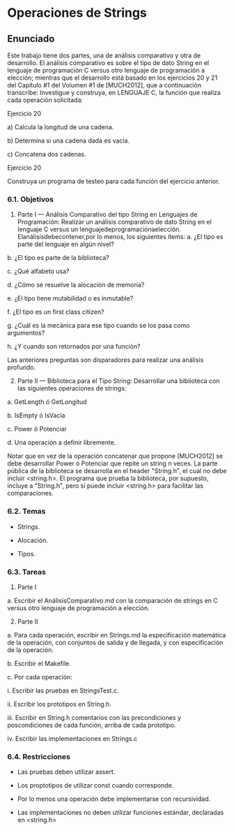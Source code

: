 # Operaciones de Strings

## Enunciado

Este trabajo tiene dos partes, una de análisis comparativo y otra de desarrollo.
El análisis comparativo es sobre el tipo de dato String en el lenguaje de
programación C versus otro lenguaje de programación a elección; mientras que
el desarrollo está basado en los ejercicios 20 y 21 del Capítulo #1 del Volumen
#1 de [MUCH2012], que a continuación transcribe:
Investigue y construya, en LENGUAJE C, la función que realiza cada
operación solicitada:

Ejercicio 20

a) Calcula la longitud de una cadena.

b) Determina si una cadena dada es vacía.

c) Concatena dos cadenas.


Ejercicio 20

Construya un programa de testeo para cada función del ejercicio anterior.

### 6.1. Objetivos

1. Parte I — Análisis Comparativo del tipo String en Lenguajes de Programación:
Realizar un análisis comparativo de dato String en el lenguaje C versus un
lenguajedeprogramaciónaelección. Elanálisisdebecontener,por lo menos,
los siguientes ítems:
a. ¿El tipo es parte del lenguaje en algún nivel?

b. ¿El tipo es parte de la biblioteca?

c. ¿Qué alfabeto usa?

d. ¿Cómo se resuelve la alocación de memoria?

e. ¿El tipo tiene mutabilidad o es inmutable?

f. ¿El tipo es un first class citizen?

g. ¿Cuál es la mecánica para ese tipo cuando se los pasa como
argumentos?

h. ¿Y cuando son retornados por una función?

Las anteriores preguntas son disparadores para realizar una análisis
profundo.

2. Parte II — Biblioteca para el Tipo String: Desarrollar una biblioteca con las
siguientes operaciones de strings:

a. GetLength ó GetLongitud

b. IsEmpty ó IsVacía

c. Power ó Potenciar

d. Una operación a definir libremente.

Notar que en vez de la operación concatenar que propone [MUCH2012] se
debe desarrollar Power ó Potenciar que repite un string n veces.
La parte pública de la biblioteca se desarrolla en el header "String.h", el
cual no debe incluir <string.h>. El programa que prueba la biblioteca, por
supuesto, incluye a "String.h", pero sí puede incluir <string.h> para facilitar
las comparaciones.

### 6.2. Temas

* Strings.

* Alocación.

* Tipos.

### 6.3. Tareas

1. Parte I

a. Escribir el AnálisisComparativo.md con la comparación de strings en C
versus otro lenguaje de programación a elección.

2. Parte II

a. Para cada operación, escribir en Strings.md la especificación matemática
de la operación, con conjuntos de salida y de llegada, y con especificación
de la operación.

b. Escribir el Makefile.

c. Por cada operación:

i. Escribir las pruebas en StringsTest.c.

ii. Escribir los prototipos en String.h.

iii. Escribir en String.h comentarios con las precondiciones y
poscondiciones de cada función, arriba de cada prototipo.

iv. Escribir las implementaciones en Strings.c

### 6.4. Restricciones

* Las pruebas deben utilizar assert.

* Los proptotipos de utilizar const cuando corresponde.

* Por lo menos una operación debe implementarse con recursividad.

* Las implementaciones no deben utilizar funciones estándar, declaradas en
<string.h>
